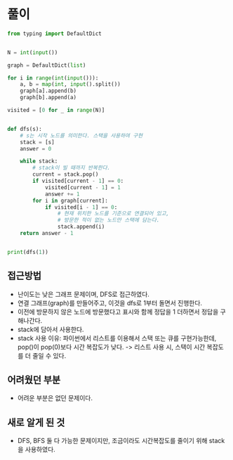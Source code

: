 # 풀이

```python
from typing import DefaultDict


N = int(input())

graph = DefaultDict(list)

for i in range(int(input())):
    a, b = map(int, input().split())
    graph[a].append(b)
    graph[b].append(a)

visited = [0 for _ in range(N)]


def dfs(s):
    # s는 시작 노드를 의미한다. 스택을 사용하여 구현
    stack = [s]
    answer = 0

    while stack:
        # stack이 빌 때까지 반복한다.
        current = stack.pop()
        if visited[current - 1] == 0:
            visited[current - 1] = 1
            answer += 1
        for i in graph[current]:
            if visited[i - 1] == 0:
                # 현재 위치한 노드를 기준으로 연결되어 있고,
                # 방문한 적이 없는 노드만 스택에 담는다.
                stack.append(i)
    return answer - 1


print(dfs(1))
```

## 접근방법

- 난이도는 낮은 그래프 문제이며, DFS로 접근하였다.
- 연결 그래프(graph)를 만들어주고, 이것을 dfs로 1부터 돌면서 진행한다.
- 이전에 방문하지 않은 노드에 방문했다고 표시와 함께 정답을 1 더하면서 정답을 구해나간다.
- stack에 담아서 사용한다.
- stack 사용 이유: 파이썬에서 리스트를 이용해서 스택 또는 큐를 구현가능한데, pop()이 pop(0)보다 시간 복잡도가 낮다. -> 리스트 사용 시, 스택이 시간 복잡도를 더 줄일 수 있다.

## 어려웠던 부분

- 어려운 부분은 없던 문제이다.

## 새로 알게 된 것

- DFS, BFS 둘 다 가능한 문제이지만, 조금이라도 시간복잡도를 줄이기 위해 stack을 사용하였다.
